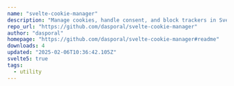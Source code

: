 ```yaml
---
name: "svelte-cookie-manager"
description: "Manage cookies, handle consent, and block trackers in Svelte."
repo_url: "https://github.com/dasporal/svelte-cookie-manager"
author: "dasporal"
homepage: "https://github.com/dasporal/svelte-cookie-manager#readme"
downloads: 4
updated: "2025-02-06T10:36:42.105Z"
svelte5: true
tags: 
  - utility
---
```

